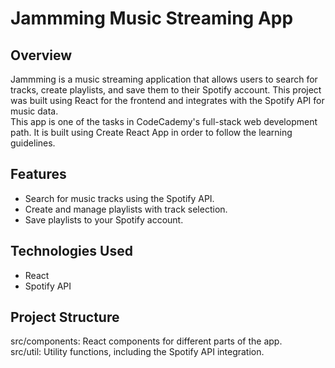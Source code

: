 # Jammming Music Streaming App

## Overview

Jammming is a music streaming application that allows users to search for tracks, create playlists, and save them to their Spotify account. This project was built using React for the frontend and integrates with the Spotify API for music data.  
This app is one of the tasks in CodeCademy's full-stack web development path. It is built using Create React App in order to follow the learning guidelines.

## Features

- Search for music tracks using the Spotify API.
- Create and manage playlists with track selection.
- Save playlists to your Spotify account.

## Technologies Used

- React
- Spotify API

## Project Structure

src/components: React components for different parts of the app.  
src/util: Utility functions, including the Spotify API integration.
